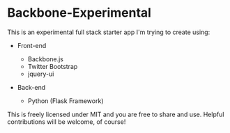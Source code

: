 # Backbone-Experimental

This is an experimental full stack starter app I'm trying to create using:

- Front-end
	- Backbone.js
	- Twitter Bootstrap
	- jquery-ui
	
- Back-end
	- Python (Flask Framework)

This is freely licensed under MIT and you are free to share and use.
Helpful contributions will be welcome, of course!
